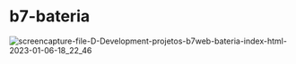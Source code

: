 # b7-bateria

![screencapture-file-D-Development-projetos-b7web-bateria-index-html-2023-01-06-18_22_46](https://user-images.githubusercontent.com/104371202/211102446-461e205e-5c8a-4f8c-97fb-6a999542547d.png)
